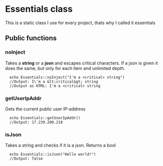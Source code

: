 # Essentials class
This is a static class I use for every project, thats why I called it essentials

## Public functions
### noInject
Takes a **string** or a **json** and escapes critical characters. If a json is given it does the same, but only for each item and unlimited depth.

``` 
  echo Essentials::noInject("I'm a <critical> string")
  //Output: I\'m a &lt;critical&gt; string
  //Output as HTML: I'm a <critical> string
```

### getUserIpAddr
Gets the current public user IP-address

``` 
  echo Essentials::getUserIpAddr()
  //Output: 17.239.209.218
```

### isJson
Takes a string and checks if it is a json. Returns a bool

``` 
  echo Essentials::isJson("Hello world!")
  //Output: false
```
